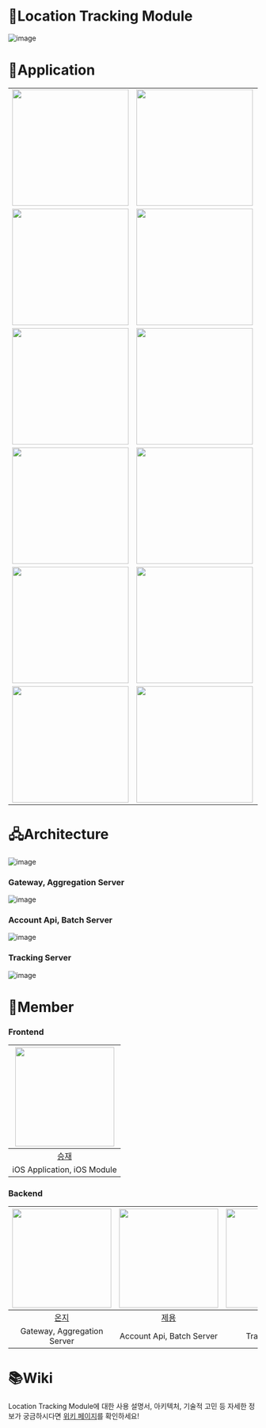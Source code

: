 # 📍Location Tracking Module
![image](https://github.com/user-attachments/assets/f8370be4-7a02-4cfb-a28e-1045a52445c6)

# 📱Application
<center>
<table>
  <tr>
    <td><img src="https://github.com/user-attachments/assets/b773e20f-55e9-40c3-a342-eebe4128a7c1" width="235"></td>
    <td><img src="https://github.com/user-attachments/assets/f0f37929-5e77-4305-bad7-9fe56de9d5c8" width="235"></td>
    <td><img src="https://github.com/user-attachments/assets/1d5e7853-0063-4284-ad6b-be10f7102134" width="235"></td>
    <td><img src="https://github.com/user-attachments/assets/a8c94cab-12bb-4eae-a15b-8542dedf2cb3" width="235"></td>
  </tr>
  <tr>
    <td><img src="https://github.com/user-attachments/assets/99459530-3ce1-4144-8a49-02221f6a0d95" width="235"></td>
    <td><img src="https://github.com/user-attachments/assets/5efd90ec-f54a-4733-9c63-2b9ef6c4edaa" width="235"></td>
    <td><img src="https://github.com/user-attachments/assets/e3f07b9f-9344-4a58-931f-df139d0e4988" width="235"></td>
    <td><img src="https://github.com/user-attachments/assets/0b85f2d4-7889-4f64-b954-94a1f666dbb4" width="235"></td>
  </tr>
  <tr>
    <td><img src="https://github.com/user-attachments/assets/54d923bf-fd25-4aa0-97d8-9159c24dc62e" width="235"></td>
    <td><img src="https://github.com/user-attachments/assets/f5ea3daa-15fb-4d2d-bb40-93507f80667e" width="235"></td>
    <td><img src="https://github.com/user-attachments/assets/c8992712-413c-4e5a-828e-be1e7df838dd" width="235"></td>
    <td><img src="https://github.com/user-attachments/assets/d43ad880-bed1-454e-9973-11e5504f5a96" width="235"></td>
  </tr>
  <tr>
    <td><img src="https://github.com/user-attachments/assets/c562c332-d879-4ed1-aba4-bcf22a02e9a7" width="235"></td>
    <td><img src="https://github.com/user-attachments/assets/a9e16cad-0fa4-42a5-9c71-be88b185005c" width="235"></td>
    <td><img src="https://github.com/user-attachments/assets/8956a4c3-74bf-490a-89f5-cec1f703084e" width="235"></td>
    <td><img src="https://github.com/user-attachments/assets/6693d62e-ce08-4c70-bf9c-36341bba77e9" width="235"></td>
  </tr>
  <tr>
    <td><img src="https://github.com/user-attachments/assets/983bff74-c604-4987-97d3-8773a8f774f9" width="235"></td>
    <td><img src="https://github.com/user-attachments/assets/e4995c96-68f4-4490-8337-082a45e6840a" width="235"></td>
    <td><img src="https://github.com/user-attachments/assets/ea1f376e-1809-4963-a87c-55b46caec7a1" width="235"></td>
    <td><img src="https://github.com/user-attachments/assets/85b69a9e-8bb1-40ae-b444-20d6f487f9c7" width="235"></td>
  </tr>
  <tr>
    <td><img src="https://github.com/user-attachments/assets/e39a9a8d-939a-4092-becf-f8e15e9f94b9" width="235"></td>
    <td><img src="https://github.com/user-attachments/assets/078ea56e-69b5-470d-a6d1-639a92ae84ad" width="235"></td>
    <td><img src="https://github.com/user-attachments/assets/8977047e-e45c-4434-9712-b888a32f3750" width="235"></td>
    <td><img src="https://github.com/user-attachments/assets/d1c7e060-24b5-4fad-9cbf-abdca78bb5fe" width="235"></td>
  </tr>
</table>
</center>

# 🖧Architecture 
![image](https://github.com/user-attachments/assets/2419f477-01ee-4147-9b60-fe16c7d1ed52)

### Gateway, Aggregation Server
![image](https://github.com/user-attachments/assets/5e3896df-88a5-4aa2-b731-91547e51eebe)

### Account Api, Batch Server
![image](https://github.com/user-attachments/assets/f6af48f4-5567-44a6-9c7b-74f9ab8a3a8e)

### Tracking Server
![image](https://github.com/user-attachments/assets/689d3ab5-b535-438d-8215-1202d5841d9a)

# 🤝Member

### Frontend
| <img src="https://avatars.githubusercontent.com/u/46300191?v=4" width="200" height="200"> |
| :---------------------------------------------------------------------------------------: |
|                         [승재](https://github.com/Sonny-Kor)                              |
| iOS Application, iOS Module                                                                                 |

### Backend
| <img src="https://avatars.githubusercontent.com/u/115917020?v=4" width="200" height="200"> | <img src="https://avatars.githubusercontent.com/u/118044367?v=4" width="200" height="200"> | <img src="https://avatars.githubusercontent.com/u/96743351?v=4" width="200" height="200"> |
| :---------------------------------------------------------------------------------------: | :---------------------------------------------------------------------------------------: | :---------------------------------------------------------------------------------------: |
|                             [온지](https://github.com/onjik)                              |                             [제용](https://github.com/joon6093)                            |                            [건우](https://github.com/kimgunwooo)                            |
| Gateway, Aggregation Server                                                              | Account Api, Batch Server                                                          |                                    Tracking Server                                          |


# 📚Wiki
Location Tracking Module에 대한 사용 설명서, 아키텍처, 기술적 고민 등 자세한 정보가 궁금하시다면 [위키 페이지](https://github.com/team-chang-ppo/location_tracking_module/wiki)를 확인하세요!
